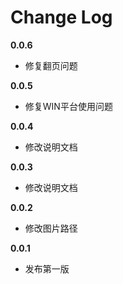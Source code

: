 # Change Log

**0.0.6**

- 修复翻页问题

**0.0.5**

- 修复WIN平台使用问题

**0.0.4**

- 修改说明文档

**0.0.3**

- 修改说明文档

**0.0.2**

- 修改图片路径

**0.0.1**

- 发布第一版
